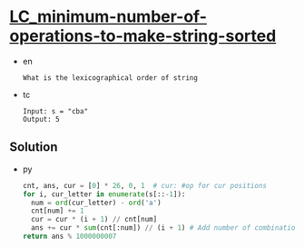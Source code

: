 # [LC_minimum-number-of-operations-to-make-string-sorted](https://leetcode.com/problems/minimum-number-of-operations-to-make-string-sorted)

* en

  ```en
  What is the lexicographical order of string
  ```

* tc

  ```tc
  Input: s = "cba"
  Output: 5
  ```

## Solution

* py

  ```py
  cnt, ans, cur = [0] * 26, 0, 1  # cur: #op for cur positions
  for i, cur_letter in enumerate(s[::-1]):
    num = ord(cur_letter) - ord('a')
    cnt[num] += 1
    cur = cur * (i + 1) // cnt[num]
    ans += cur * sum(cnt[:num]) // (i + 1) # Add number of combinations for all smaller letters than current
  return ans % 1000000007
  ```
